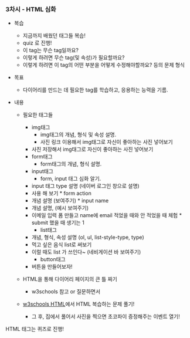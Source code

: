 ### 3차시 - HTML 심화
* 복습
    * 지금까지 배웠던 태그들 복습!
    * quiz 로 진행!
   - 이 tag는 무슨 tag일까요?
   - 이렇게 하려면 무슨 tag(및 속성)가 필요할까요?
   - 이렇게 하려면 이 tag의 어떤 부분을 어떻게 수정해야할까요?
        등의 문제 형식
* 목표

    * 다이어리를 만드는 데 필요한 tag를 학습하고, 응용하는 능력을 기름.
* 내용
    * 필요한 태그들
        * img태그
            - img태그의 개념, 형식 및 속성 설명. 
            - 사진 링크 이용해서 img태그로 자신이 좋아하는 사진 넣어보기
       - 사진 저장해서 img태그로 자신이 좋아하는 사진 넣어보기
        * form태그
            - form태그의 개념, 형식 설명.
        * input태그
            * form, input 태그 심화 알기.
      - input 태그 type 설명 (네이버 로그인 창으로 설명)
      - 사용 해 보기
            * form action
      - 개념 설명 (보여주기)
            * input name
      - 개념 설명, (예시 보여주기)
      - 이메일 입력 폼 만들고 name에 email 적었을 때와 안 적었을 때 체험
            * submit 했을 때 생기는 1
        * list태그
      - 개념, 형식, 속성 설명 (ol, ul, list-style-type, type)
      - 먹고 싶은 음식 list로 써보기
      - 이럴 때도 list 가 쓰인다~ (네비게이션 바 보여주기)
        * button태그
      - 버튼을 만들어보자!
    * HTML을 통해 다이어리 페이지의 큰 틀 짜기
      - w3schools 참고 or 질문하면서

    * [w3schools HTML](https://www.w3schools.com/quiztest/quiztest.asp?qtest=HTML)에서 HTML 복습하는 문제 풀기!
        * 그 후, 집에서 풀어서 사진을 찍으면 초코파이 증정해주는 이벤트 열기!


HTML 태그는 퀴즈로 진행!